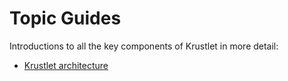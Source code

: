 # Topic Guides

Introductions to all the key components of Krustlet in more detail:

- [Krustlet architecture](architecture.md)
